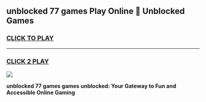 
## unblocked 77 games Play Online 👋 Unblocked Games
<h3>
<a href="https://premium.freeplayer.one?title=unblocked_77_games&ref=19F">CLICK TO PLAY</a></h3>
<hr>

<h3>
<a href="https://premium.freeplayer.one?title=unblocked_77_games&ref=19F">CLICK 2 PLAY</a>
  
</h3>

<a href="https://premium.freeplayer.one?title=unblocked_77_games&ref=19F"><img src="https://clearcache.store/games.png"></a>


**unblocked 77 games games unblocked: Your Gateway to Fun and Accessible Online Gaming**

